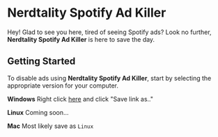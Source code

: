 **Nerdtality Spotify Ad Killer**
===================


Hey! Glad to see you here, tired of seeing Spotify ads? Look no further, **Nerdtality Spotify Ad Killer** is here to save the day.


**Getting Started**
-------------

To disable ads using  **Nerdtality Spotify Ad Killer**, start by selecting the appropriate version for your computer.

**Windows**
Right click [here](https://github.com/Nerdtality/Nerdtality-Spotify-Ad-Killer/raw/master/nerdtality-windows-spotify-ad-killer.cmd "GitHub RAW Nerdtality Windows Spotify Ad Killer") and click "Save link as.."

**Linux**
Coming soon...

**Mac**
Most likely save as `Linux`
